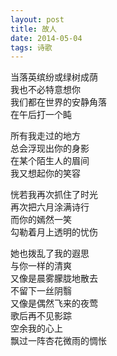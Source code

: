 ```yaml
---
layout: post
title: 故人
date: 2014-05-04
tags: 诗歌
---
```


当落英缤纷或绿树成荫  
我也不必特意想你  
我们都在世界的安静角落  
在午后打一个盹
  
所有我走过的地方  
总会浮现出你的身影  
在某个陌生人的眉间  
我又想起你的笑容
  
恍若我再次抓住了时光  
再次把六月涂满诗行  
而你的嫣然一笑  
勾勒着月上透明的忧伤
  
她也拨乱了我的遐思  
与你一样的清爽  
又像是晨雾朦胧地散去  
不留下一丝阴翳  
又像是偶然飞来的夜莺  
歌后再不见影踪  
空余我的心上  
飘过一阵杏花微雨的惆怅